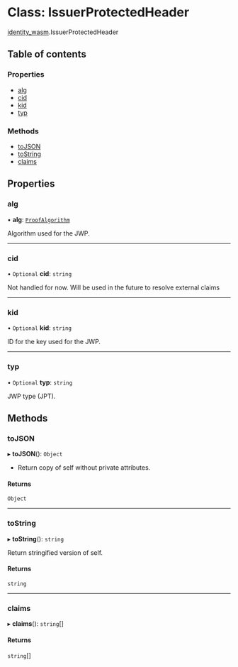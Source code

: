 # Class: IssuerProtectedHeader

[identity\_wasm](../modules/identity_wasm.md).IssuerProtectedHeader

## Table of contents

### Properties

- [alg](identity_wasm.IssuerProtectedHeader.md#alg)
- [cid](identity_wasm.IssuerProtectedHeader.md#cid)
- [kid](identity_wasm.IssuerProtectedHeader.md#kid)
- [typ](identity_wasm.IssuerProtectedHeader.md#typ)

### Methods

- [toJSON](identity_wasm.IssuerProtectedHeader.md#tojson)
- [toString](identity_wasm.IssuerProtectedHeader.md#tostring)
- [claims](identity_wasm.IssuerProtectedHeader.md#claims)

## Properties

### alg

• **alg**: [`ProofAlgorithm`](../enums/identity_wasm.ProofAlgorithm.md)

Algorithm used for the JWP.

___

### cid

• `Optional` **cid**: `string`

Not handled for now. Will be used in the future to resolve external claims

___

### kid

• `Optional` **kid**: `string`

ID for the key used for the JWP.

___

### typ

• `Optional` **typ**: `string`

JWP type (JPT).

## Methods

### toJSON

▸ **toJSON**(): `Object`

* Return copy of self without private attributes.

#### Returns

`Object`

___

### toString

▸ **toString**(): `string`

Return stringified version of self.

#### Returns

`string`

___

### claims

▸ **claims**(): `string`[]

#### Returns

`string`[]

